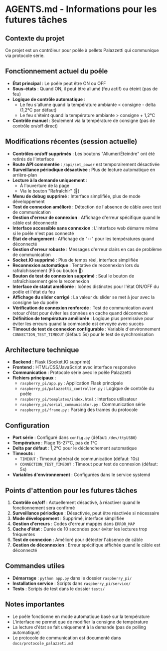 # AGENTS.md - Informations pour les futures tâches

## Contexte du projet
Ce projet est un contrôleur pour poêle à pellets Palazzetti qui communique via protocole série.

## Fonctionnement actuel du poêle
- **État principal** : Le poêle peut être ON ou OFF
- **Sous-états** : Quand ON, il peut être allumé (feu actif) ou éteint (pas de feu)
- **Logique de contrôle automatique** :
  - Le feu s'allume quand la température ambiante < consigne - delta (1,2°C par défaut)
  - Le feu s'éteint quand la température ambiante > consigne + 1,2°C
- **Contrôle manuel** : Seulement via la température de consigne (pas de contrôle on/off direct)

## Modifications récentes (session actuelle)
- **Contrôles on/off supprimés** : Les boutons "Allumer/Éteindre" ont été retirés de l'interface
- **Route API commentée** : `/api/set_power` est temporairement désactivée
- **Surveillance périodique désactivée** : Plus de lecture automatique en arrière-plan
- **Lecture à la demande uniquement** : 
  - À l'ouverture de la page
  - Via le bouton "Rafraîchir" (🔄)
- **Menu de debug supprimé** : Interface simplifiée, plus de mode développement
- **Test de connexion amélioré** : Détection de l'absence de câble avec test de communication
- **Gestion d'erreur de connexion** : Affichage d'erreur spécifique quand le câble est déconnecté
- **Interface accessible sans connexion** : L'interface web démarre même si le poêle n'est pas connecté
- **État de chargement** : Affichage de "--" pour les températures quand déconnecté
- **Gestion d'erreur robuste** : Messages d'erreur clairs en cas de problème de communication
- **Socket.IO supprimé** : Plus de temps réel, interface simplifiée
- **Reconnexion automatique** : Tentative de reconnexion lors du rafraîchissement (F5 ou bouton 🔄)
- **Bouton de test de connexion supprimé** : Seul le bouton de rafraîchissement gère la reconnexion
- **Interface de statut améliorée** : Icônes distinctes pour l'état ON/OFF du poêle et l'état du feu
- **Affichage du slider corrigé** : La valeur du slider se met à jour avec la consigne lue du poêle
- **Vérification de connexion renforcée** : Test de communication avant retour d'état pour éviter les données en cache quand déconnecté
- **Définition de température améliorée** : Logique plus permissive pour éviter les erreurs quand la commande est envoyée avec succès
- **Timeout de test de connexion configurable** : Variable d'environnement `CONNECTION_TEST_TIMEOUT` (défaut: 5s) pour le test de synchronisation

## Architecture technique
- **Backend** : Flask (Socket.IO supprimé)
- **Frontend** : HTML/CSS/JavaScript avec interface responsive
- **Communication** : Protocole série avec le poêle Palazzetti
- **Fichiers principaux** :
  - `raspberry_pi/app.py` : Application Flask principale
  - `raspberry_pi/palazzetti_controller.py` : Logique de contrôle du poêle
  - `raspberry_pi/templates/index.html` : Interface utilisateur
  - `raspberry_pi/serial_communicator.py` : Communication série
  - `raspberry_pi/frame.py` : Parsing des trames du protocole

## Configuration
- **Port série** : Configuré dans `config.py` (défaut: `/dev/ttyUSB0`)
- **Température** : Plage 15-27°C, pas de 1°C
- **Delta par défaut** : 1,2°C pour le déclenchement automatique
- **Timeouts** :
  - `TIMEOUT` : Timeout général de communication (défaut: 10s)
  - `CONNECTION_TEST_TIMEOUT` : Timeout pour test de connexion (défaut: 5s)
- **Variables d'environnement** : Configurées dans le service systemd

## Points d'attention pour les futures tâches
1. **Contrôle on/off** : Actuellement désactivé, à réactiver quand le fonctionnement sera confirmé
2. **Surveillance périodique** : Désactivée, peut être réactivée si nécessaire
3. **Mode développement** : Supprimé, interface simplifiée
4. **Gestion d'erreurs** : Codes d'erreur mappés dans `ERROR_MAP`
5. **Cache d'état** : Durée de 10 secondes pour éviter les lectures trop fréquentes
6. **Test de connexion** : Amélioré pour détecter l'absence de câble
7. **Gestion de déconnexion** : Erreur spécifique affichée quand le câble est déconnecté

## Commandes utiles
- **Démarrage** : `python app.py` dans le dossier `raspberry_pi/`
- **Installation service** : Scripts dans `raspberry_pi/service/`
- **Tests** : Scripts de test dans le dossier `tests/`

## Notes importantes
- Le poêle fonctionne en mode automatique basé sur la température
- L'interface ne permet que de modifier la consigne de température
- La lecture d'état se fait uniquement à la demande (pas de polling automatique)
- Le protocole de communication est documenté dans `docs/protocole_palazzeti.md`
